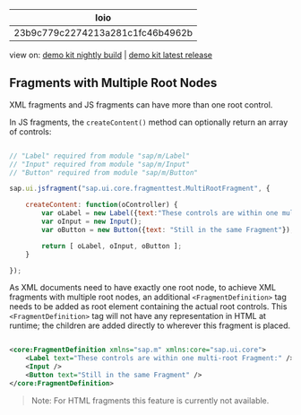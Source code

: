 <!-- loio23b9c779c2274213a281c1fc46b4962b -->

| loio |
| -----|
| 23b9c779c2274213a281c1fc46b4962b |

<div id="loio">

view on: [demo kit nightly build](https://openui5nightly.hana.ondemand.com/#/topic/23b9c779c2274213a281c1fc46b4962b) | [demo kit latest release](https://openui5.hana.ondemand.com/#/topic/23b9c779c2274213a281c1fc46b4962b)</div>

## Fragments with Multiple Root Nodes

XML fragments and JS fragments can have more than one root control.

In JS fragments, the `createContent()` method can optionally return an array of controls:

``` js

// "Label" required from module "sap/m/Label"
// "Input" required from module "sap/m/Input"
// "Button" required from module "sap/m/Button"

sap.ui.jsfragment("sap.ui.core.fragmenttest.MultiRootFragment", {

    createContent: function(oController) {
        var oLabel = new Label({text:"These controls are within one multi-root Fragment:"});
        var oInput = new Input();
        var oButton = new Button({text: "Still in the same Fragment"});

        return [ oLabel, oInput, oButton ];
    }

});
```

As XML documents need to have exactly one root node, to achieve XML fragments with multiple root nodes, an additional `<FragmentDefinition>` tag needs to be added as root element containing the actual root controls. This `<FragmentDefinition>` tag will not have any representation in HTML at runtime; the children are added directly to wherever this fragment is placed.

``` xml

<core:FragmentDefinition xmlns="sap.m" xmlns:core="sap.ui.core">
    <Label text="These controls are within one multi-root Fragment:" />
    <Input />
    <Button text="Still in the same Fragment" />
</core:FragmentDefinition>
```

> Note:
> For HTML fragments this feature is currently not available.
> 
> 

